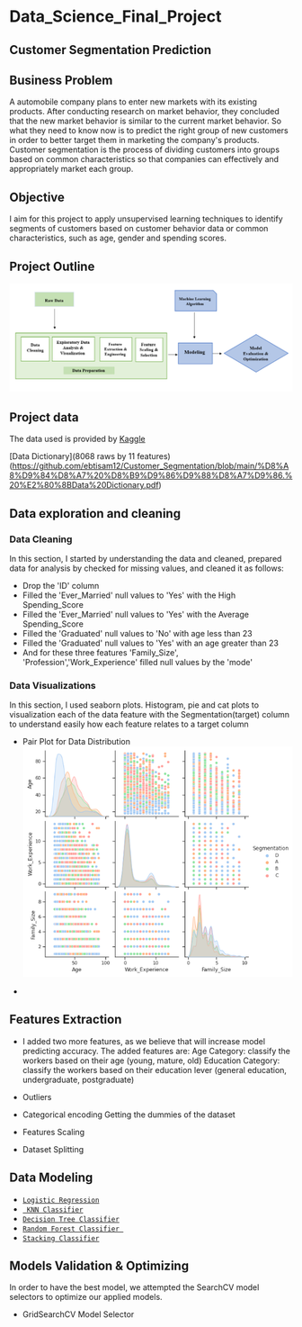 # Data_Science_Final_Project

## Customer Segmentation Prediction


## Business Problem
A automobile company plans to enter new markets with its existing products. After conducting research on market behavior, they concluded that the new market behavior is similar to the current market behavior. So what they need to know now is to predict the right group of new customers in order to better target them in marketing the company's products.
Customer segmentation is the process of dividing customers into groups based on common characteristics so that companies can effectively and appropriately market each group.

## Objective
I aim for this project to apply unsupervised learning techniques to identify segments of customers based on customer behavior data or common characteristics, such as age, gender and spending scores.

## Project Outline
![Project_Outline](https://github.com/ebtisam12/Customer_Segmentation/blob/main/Project_Outline.PNG)

## Project data
The data used is provided by [Kaggle](https://www.kaggle.com/vetrirah/customer)

[Data Dictionary](8068 raws by 11 features)(https://github.com/ebtisam12/Customer_Segmentation/blob/main/%D8%A8%D9%84%D8%A7%20%D8%B9%D9%86%D9%88%D8%A7%D9%86.%20%E2%80%8BData%20Dictionary.pdf) 

## Data exploration and cleaning
### Data Cleaning
In this section, I started by understanding the data and cleaned, prepared data for analysis by checked for missing values, and cleaned it as follows:
- Drop the 'ID' column
- Filled the 'Ever_Married' null values to 'Yes' with the High Spending_Score
- Filled the 'Ever_Married' null values to 'Yes' with the Average Spending_Score
- Filled the 'Graduated' null values to 'No' with age less than 23
- Filled the 'Graduated' null values to 'Yes' with an age greater than 23
- And for these three features 'Family_Size', 'Profession','Work_Experience' filled null values by the 'mode' 

### Data Visualizations
In this section, l used seaborn plots. Histogram, pie and cat plots to visualization each of the data feature with the Segmentation(target)  column to understand easily how each feature relates to a target column 

* Pair Plot for Data Distribution 
![Data_Distribution](https://github.com/ebtisam12/Customer_Segmentation/blob/main/Visualization/Data_Distribution.png)

- 


## Features Extraction
- I added two more features, as we believe that will increase model predicting accuracy. The added features are:
Age Category: classify the workers based on their age (young, mature, old) 
Education Category: classify the workers based on their education lever (general education, undergraduate, postgraduate)

- Outliers


- Categorical encoding
Getting the dummies of the dataset

- Features Scaling
- Dataset Splitting 

## Data Modeling

- [`Logistic Regression`](https://scikit-learn.org/stable/modules/generated/sklearn.linear_model.LogisticRegression.html?)
- [` KNN Classifier`](https://scikit-learn.org/stable/modules/generated/sklearn.neighbors.KNeighborsClassifier.html?highlight=kneighbors#sklearn.neighbors.KNeighborsClassifier)
- [`Decision Tree Classifier`](https://scikit-learn.org/stable/modules/generated/sklearn.tree.DecisionTreeClassifier.html?highlight=decision%20tree%20classifier#sklearn.tree.DecisionTreeClassifier)
- [`Random Forest Classifier `](https://scikit-learn.org/stable/modules/generated/sklearn.ensemble.RandomForestClassifier.html?highlight=random%20forest%20classifier#sklearn.ensemble.RandomForestClassifier)
- [`Stacking Classifier`](https://scikit-learn.org/stable/modules/generated/sklearn.ensemble.StackingClassifier.html?highlight=stacking%20classifier#sklearn.ensemble.StackingClassifier)

## Models Validation & Optimizing
In order to have the best model, we attempted the SearchCV model selectors to optimize our applied models.
- GridSearchCV Model Selector

